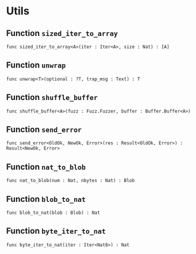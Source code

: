 # Utils

## Function `sized_iter_to_array`
``` motoko no-repl
func sized_iter_to_array<A>(iter : Iter<A>, size : Nat) : [A]
```


## Function `unwrap`
``` motoko no-repl
func unwrap<T>(optional : ?T, trap_msg : Text) : T
```


## Function `shuffle_buffer`
``` motoko no-repl
func shuffle_buffer<A>(fuzz : Fuzz.Fuzzer, buffer : Buffer.Buffer<A>)
```


## Function `send_error`
``` motoko no-repl
func send_error<OldOk, NewOk, Error>(res : Result<OldOk, Error>) : Result<NewOk, Error>
```


## Function `nat_to_blob`
``` motoko no-repl
func nat_to_blob(num : Nat, nbytes : Nat) : Blob
```


## Function `blob_to_nat`
``` motoko no-repl
func blob_to_nat(blob : Blob) : Nat
```


## Function `byte_iter_to_nat`
``` motoko no-repl
func byte_iter_to_nat(iter : Iter<Nat8>) : Nat
```

